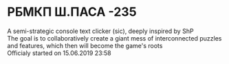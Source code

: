 # РБМКП Ш.ПАСА -235
A semi-strategic console text clicker (sic), deeply inspired by ShP <br>
The goal is to collaboratively create a giant mess of interconnected puzzles and features, which then will become the game's roots <br>
Officialy started on 15.06.2019 23:58 <br>
